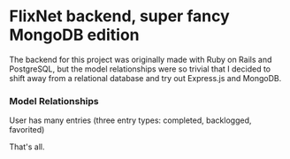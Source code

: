 # FlixNet backend, super fancy MongoDB edition
The backend for this project was originally made with Ruby on Rails and PostgreSQL, but the model relationships were so trivial that I decided to shift away from a relational database and try out Express.js and MongoDB.


### Model Relationships
User has many entries (three entry types: completed, backlogged, favorited)

That's all.
